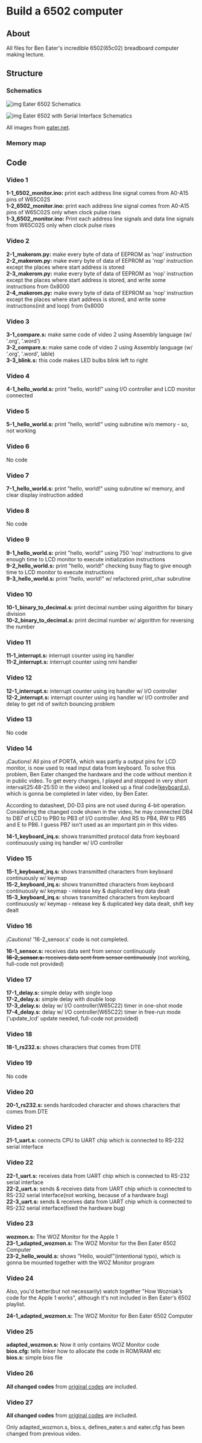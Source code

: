 # Build a 6502 computer

## About

All files for Ben Eater's incredible 6502(65c02) breadboard computer making lecture.

## Structure

### Schematics

![img](https://eater.net/schematics/6502.png)
Eater 6502 Schematics

![img](https://eater.net/schematics/6502-serial.png)
Eater 6502 with Serial Interface Schematics

All images from [eater.net](https://eater.net "eater.net").

### Memory map



## Code

### Video 1

<strong>1-1_6502_monitor.ino:</strong> print each address line signal comes from A0-A15 pins of W65C02S<br>
<strong>1-2_6502_monitor.ino:</strong> print each address line signal comes from A0-A15 pins of W65C02S only when clock pulse rises<br>
<strong>1-3_6502_monitor.ino:</strong> Print each address line signals and data line signals from W65C02S only when clock pulse rises<br>

### Video 2

<strong>2-1_makerom.py:</strong> make every byte of data of EEPROM as 'nop' instruction<br>
<strong>2-2_makerom.py:</strong> make every byte of data of EEPROM as 'nop' instruction except the places where start address is stored<br>
<strong>2-3_makerom.py:</strong> make every byte of data of EEPROM as 'nop' instruction except the places where start address is stored, and write some instructions from 0x8000<br>
<strong>2-4_makerom.py:</strong> make every byte of data of EEPROM as 'nop' instruction except the places where start address is stored, and write some instructions(init and loop) from 0x8000<br>

### Video 3

<strong>3-1_compare.s:</strong> make same code of video 2 using Assembly language (w/ '.org', '.word')<br>
<strong>3-2_compare.s:</strong> make same code of video 2 using Assembly language (w/ '.org', '.word', lable)<br>
<strong>3-3_blink.s:</strong> this code makes LED bulbs blink left to right<br>

### Video 4

<strong>4-1_hello_world.s:</strong> print "hello, world!" using I/O controller and LCD monitor connected<br>

### Video 5

<strong>5-1_hello_world.s:</strong> print "hello, world!" using subrutine w/o memory - so, not working<br>

### Video 6

No code<br>

### Video 7

<strong>7-1_hello_world.s:</strong> print "hello, world!" using subrutine w/ memory, and clear display instruction added<br>

### Video 8

No code<br>

### Video 9

<strong>9-1_hello_world.s:</strong> print "hello, world!" using 750 'nop' instructions to give enough time to LCD monitor to execute initialization instructions<br>
<strong>9-2_hello_world.s:</strong> print "hello, world!" checking busy flag to give enough time to LCD monitor to execute instructions<br>
<strong>9-3_hello_world.s:</strong> print "hello, world!" w/ refactored print_char subrutine<br>

### Video 10

<strong>10-1_binary_to_decimal.s:</strong> print decimal number using algorithm for binary division<br>
<strong>10-2_binary_to_decimal.s:</strong> print decimal number w/ algorithm for reversing the number<br>

### Video 11

<strong>11-1_interrupt.s:</strong> interrupt counter using irq handler<br>
<strong>11-2_interrupt.s:</strong> interrupt counter using nmi handler<br>

### Video 12

<strong>12-1_interrupt.s:</strong> interrupt counter using irq handler w/ I/O controller<br>
<strong>12-2_interrupt.s:</strong> interrupt counter using irq handler w/ I/O controller and delay to get rid of switch bouncing problem<br>

### Video 13

No code

### Video 14

¡Cautions! All pins of PORTA, which was partly a output pins for LCD monitor, is now used to read input data from keyboard. To solve this problem, Ben Eater changed the hardware and the code without mention it in public video. To get every changes, I played and stopped in very short interval(25:48-25:50 in the video) and looked up a final code([keyboard.s](https://eater.net/downloads/keyboard.s "keyboard.s")), which is gonna be completed in later video, by Ben Eater.

According to datasheet, D0-D3 pins are not used during 4-bit operation. Considering the changed code shown in the video, he may connected DB4 to DB7 of LCD to PB0 to PB3 of I/O controller. And RS to PB4, RW to PB5 and E to PB6. I guess PB7 isn't used as an important pin in this video.

<strong>14-1_keyboard_irq.s:</strong> shows transmitted protocol data from keyboard continuously using irq handler w/ I/O controller<br>

### Video 15

<strong>15-1_keyboard_irq.s:</strong> shows transmitted characters from keyboard continuously w/ keymap<br>
<strong>15-2_keyboard_irq.s:</strong> shows transmitted characters from keyboard continuously w/ keymap - release key & duplicated key data dealt<br>
<strong>15-3_keyboard_irq.s:</strong> shows transmitted characters from keyboard continuously w/ keymap - release key & duplicated key data dealt, shift key dealt<br>

### Video 16

¡Cautions! '16-2_sensor.s' code is not completed.

<strong>16-1_sensor.s:</strong> receives data sent from sensor continuously<br>
~~<strong>16-2_sensor.s:</strong> receives data sent from sensor continuously~~ (not working, full-code not provided)<br>

### Video 17

<strong>17-1_delay.s:</strong> simple delay with single loop<br>
<strong>17-2_delay.s:</strong> simple delay with double loop<br>
<strong>17-3_delay.s:</strong> delay w/ I/O controller(W65C22) timer in one-shot mode<br>
<strong>17-4_delay.s:</strong> delay w/ I/O controller(W65C22) timer in free-run mode ('update_lcd' update needed, full-code not provided)<br>

### Video 18

<strong>18-1_rs232.s:</strong> shows characters that comes from DTE<br>

### Video 19

No code

### Video 20

<strong>20-1_rs232.s:</strong> sends hardcoded character and shows characters that comes from DTE<br>

### Video 21

<strong>21-1_uart.s:</strong> connects CPU to UART chip which is connected to RS-232 serial interface<br>

### Video 22

<strong>22-1_uart.s:</strong> receives data from UART chip which is connected to RS-232 serial interface<br>
<strong>22-2_uart.s:</strong> sends & receives data from UART chip which is connected to RS-232 serial interface(not working, because of a hardware bug)<br>
<strong>22-3_uart.s:</strong> sends & receives data from UART chip which is connected to RS-232 serial interface(fixed the hardware bug)<br>

### Video 23

<strong>wozmon.s:</strong> The WOZ Monitor for the Apple 1<br>
<strong>23-1_adapted_wozmon.s:</strong> The WOZ Monitor for the Ben Eater 6502 Computer<br>
<strong>23-2_hello_would.s:</strong> shows "Hello, would!"(intentional typo), which is gonna be mounted together with the WOZ Monitor program<br>

### Video 24

Also, you'd better(but not necessarily) watch together "How Wozniak’s code for the Apple 1 works", although it's not included in Ben Eater's 6502 playlist.

<strong>24-1_adapted_wozmon.s:</strong> The WOZ Monitor for Ben Eater 6502 Computer<br>

### Video 25

<strong>adapted_wozmon.s:</strong> Now it only contains WOZ Monitor code<br>
<strong>bios.cfg:</strong> tells linker how to allocate the code in ROM/RAM etc<br>
<strong>bios.s:</strong> simple bios file<br>

### Video 26

<strong>All changed codes</strong> from [original codes](https://github.com/mist64/msbasic "msbasic") are included.

### Video 27

<strong>All changed codes</strong> from [original codes](https://github.com/mist64/msbasic "msbasic") are included.

Only adapted_wozmon.s, bios.s, defines_eater.s and eater.cfg has been changed from previous video.